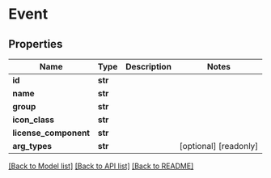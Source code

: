 # Event

## Properties

Name | Type | Description | Notes
------------ | ------------- | ------------- | -------------
**id** | **str** |  | 
**name** | **str** |  | 
**group** | **str** |  | 
**icon_class** | **str** |  | 
**license_component** | **str** |  | 
**arg_types** | **str** |  | [optional] [readonly] 

[[Back to Model list]](../#documentation-for-models) [[Back to API list]](../#documentation-for-api-endpoints) [[Back to README]](../)


